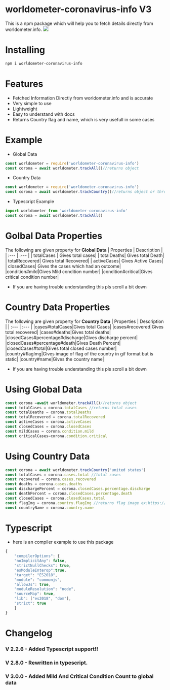 # worldometer-coronavirus-info V3
This is a npm package which will help you to fetch details directly from worldometer.info.
<img src =https://nodei.co/npm/worldometer-coronavirus-info.png>
# Installing
```bash
npm i worldometer-coronavirus-info
```
# Features
- Fetched Information Directly from worldometer.info and is accurate
- Very simple to use
- Lightweight
- Easy to understand with docs
- Returns Country flag and name, which is very usefull in some cases
# Example

- Global Data
```js
const worldometer = require('worldometer-coronavirus-info')
const corona = await worldometer.trackAll()//returns object
```
- Country Data
```js
const worldometer = require('worldometer-coronavirus-info')
const corona = await worldometer.trackCountry()//returns object or throw error if false country or no country was provided
 ```
- Typescript Example
```ts
import worldometer from 'worldometer-coronavirus-info'
const corona = await worldometer.trackAll()
```
# Golbal Data Properties
The following are given property for **Global Data**
| Properties | Description |
| :---   |  :---       |
| totalCases | Gives total cases|
| totalDeaths| Gives total Death|
| totalRecovered| Gives total Recovered|
| activeCases| Gives Active Cases|
| closedCases| Gives the cases which had an outcome|
|condition#mild|Gives Mild condition number|
|condition#critical|Gives critical condition number|
- If you are having trouble understanding this pls scroll a bit down
# Country Data Properties
The following are given property for **Country Data**
| Properties | Description |
| :---  |  :---       |
|cases#totalCases|Gives total Cases|
|cases#recovered|Gives total recovered|
|cases#deaths|Gives total deaths|
|closedCases#percentage#discharge|Gives discharge percent|
|closedCases#percentage#death|Gives Death Percent|
|closedCases#total|Gives total closed cases number|
|country#flagImg|Gives image of flag of the country in gif format but is static|
|country#name|Gives the country name|
- If you are having trouble understanding this pls scroll a bit down
# Using Global Data
```js
const corona =await worldometer.trackAll()//returns object
const totalCases = corona.totalCases //returns total cases
const totalDeaths = corona.totalDeaths
const totalRecovered = corona.totalRecovered
const activeCases = corona.activeCases
const closedCases = corona.closedCases
const mildCases = corona.condition.mild
const criticalCases=corona.condition.critical
```
# Using Country Data
```js
const corona = await worldometer.trackCountry('united states')
const totalCases = corona.cases.total //total cases
const recovered = corona.cases.recovered
const deaths = corona.cases.deaths
const dischargePercent = corona.closedCases.percentage.discharge
const deathPercent = corona.closedCases.percentage.death
const closedCases = corona.closedCases.total
const flagImg = corona.country.flagImg //returns flag image ex:https://www.worldometers.info/img/flags/small/tn_us-flag.gif
const countryName = corona.country.name
```
# Typescript
- here is an compiler example to use this package
```ts
{
    "compilerOptions": {
    "noImplicitAny": false,
    "strictNullChecks": true,
    "esModuleInterop":true,
    "target": "ES2018", 
    "module": "commonjs",
    "allowJs": true,
    "moduleResolution": "node",
    "sourceMap": true,
    "lib": ["es2018", "dom"],
    "strict": true
    }
}
```
# Changelog
<h3>V 2.2.6
 - Added Typescript support!!
<h3>V 2.8.0
- Rewritten in typescript.
<h3>V 3.0.0
- Added Mild And Critical Condition Count to global data
